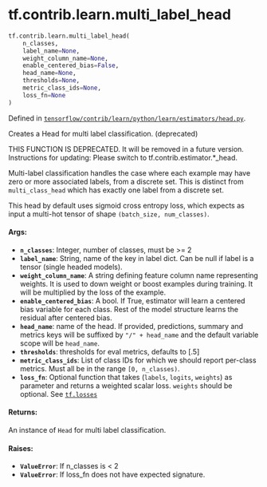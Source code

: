 <div itemscope itemtype="http://developers.google.com/ReferenceObject">
<meta itemprop="name" content="tf.contrib.learn.multi_label_head" />
<meta itemprop="path" content="Stable" />
</div>

# tf.contrib.learn.multi_label_head

``` python
tf.contrib.learn.multi_label_head(
    n_classes,
    label_name=None,
    weight_column_name=None,
    enable_centered_bias=False,
    head_name=None,
    thresholds=None,
    metric_class_ids=None,
    loss_fn=None
)
```



Defined in [`tensorflow/contrib/learn/python/learn/estimators/head.py`](https://www.tensorflow.org/code/tensorflow/contrib/learn/python/learn/estimators/head.py).

Creates a Head for multi label classification. (deprecated)

THIS FUNCTION IS DEPRECATED. It will be removed in a future version.
Instructions for updating:
Please switch to tf.contrib.estimator.*_head.

Multi-label classification handles the case where each example may have zero
or more associated labels, from a discrete set.  This is distinct from
`multi_class_head` which has exactly one label from a discrete set.

This head by default uses sigmoid cross entropy loss, which expects as input
a multi-hot tensor of shape `(batch_size, num_classes)`.

#### Args:

* <b>`n_classes`</b>: Integer, number of classes, must be >= 2
* <b>`label_name`</b>: String, name of the key in label dict. Can be null if label
      is a tensor (single headed models).
* <b>`weight_column_name`</b>: A string defining feature column name representing
    weights. It is used to down weight or boost examples during training. It
    will be multiplied by the loss of the example.
* <b>`enable_centered_bias`</b>: A bool. If True, estimator will learn a centered
    bias variable for each class. Rest of the model structure learns the
    residual after centered bias.
* <b>`head_name`</b>: name of the head. If provided, predictions, summary and metrics
    keys will be suffixed by `"/" + head_name` and the default variable scope
    will be `head_name`.
* <b>`thresholds`</b>: thresholds for eval metrics, defaults to [.5]
* <b>`metric_class_ids`</b>: List of class IDs for which we should report per-class
    metrics. Must all be in the range `[0, n_classes)`.
* <b>`loss_fn`</b>: Optional function that takes (`labels`, `logits`, `weights`) as
    parameter and returns a weighted scalar loss. `weights` should be
    optional. See <a href="../../../tf/losses.md"><code>tf.losses</code></a>


#### Returns:

An instance of `Head` for multi label classification.


#### Raises:

* <b>`ValueError`</b>: If n_classes is < 2
* <b>`ValueError`</b>: If loss_fn does not have expected signature.